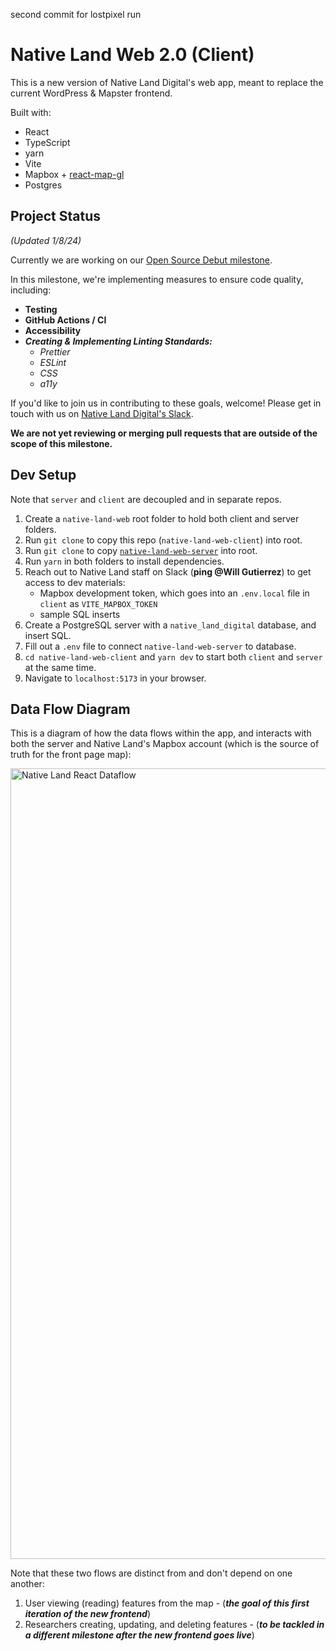 second commit for lostpixel run

# Native Land Web 2.0 (Client)

This is a new version of Native Land Digital's web app, meant to replace the current WordPress & Mapster frontend.

Built with:

- React
- TypeScript
- yarn
- Vite
- Mapbox + [react-map-gl](https://github.com/visgl/react-map-gl)
- Postgres

## Project Status

_(Updated 1/8/24)_

Currently we are working on our [Open Source Debut milestone](https://github.com/native-land-digital/native-land-web-client/milestone/2).

In this milestone, we're implementing measures to ensure code quality, including:

- **Testing**
- **GitHub Actions / CI**
- **Accessibility**
- **_Creating & Implementing Linting Standards:_**
  - _Prettier_
  - _ESLint_
  - _CSS_
  - _a11y_

If you'd like to join us in contributing to these goals, welcome! Please get in touch with us on [Native Land Digital's Slack](https://app.slack.com/client/TAJAQ9T8U/CB1BLLG30).

**We are not yet reviewing or merging pull requests that are outside of the scope of this milestone.**

## Dev Setup

Note that `server` and `client` are decoupled and in separate repos.

1. Create a `native-land-web` root folder to hold both client and server folders.
2. Run `git clone` to copy this repo (`native-land-web-client`) into root.
3. Run `git clone` to copy [`native-land-web-server`](https://github.com/native-land-digital/native-land-web-server) into root.
4. Run `yarn` in both folders to install dependencies.
5. Reach out to Native Land staff on Slack (**ping \@Will Gutierrez**) to get access to dev materials:
   - Mapbox development token, which goes into an `.env.local` file in `client` as `VITE_MAPBOX_TOKEN`
   - sample SQL inserts
6. Create a PostgreSQL server with a `native_land_digital` database, and insert SQL.
7. Fill out a `.env` file to connect `native-land-web-server` to database.
8. `cd native-land-web-client` and `yarn dev` to start both `client` and `server` at the same time.
9. Navigate to `localhost:5173` in your browser.

## Data Flow Diagram

This is a diagram of how the data flows within the app, and interacts with both the server and Native Land's Mapbox account (which is the source of truth for the front page map):

<img width="1265" alt="Native Land React Dataflow" src="https://github.com/native-land-digital/native-land-web-client/assets/4361605/99f38ddb-d593-4c80-8dff-83b4ed1ca72a">

Note that these two flows are distinct from and don't depend on one another:

1. User viewing (reading) features from the map - (**_the goal of this first iteration of the new frontend_**)
2. Researchers creating, updating, and deleting features - (**_to be tackled in a different milestone after the new frontend goes live_**)
